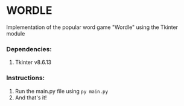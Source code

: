 # WORDLE
Implementation of the popular word game "Wordle" using the Tkinter module

### Dependencies:
1. Tkinter v8.6.13

### Instructions:
1. Run the main.py file using `py main.py`
2. And that's it!
